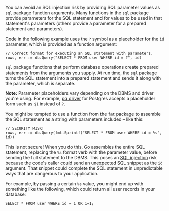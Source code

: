 <!--{
  "Title": "Avoiding SQL injection risk"
}-->

You can avoid an SQL injection risk by providing SQL parameter values as `sql`
package function arguments. Many functions in the `sql` package provide
parameters for the SQL statement and for values to be used in that statement's
parameters (others provide a parameter for a prepared statement and parameters).

Code in the following example uses the `?` symbol as a placeholder for the
`id` parameter, which is provided as a function argument:

```
// Correct format for executing an SQL statement with parameters.
rows, err := db.Query("SELECT * FROM user WHERE id = ?", id)
```

`sql` package functions that perform database operations create prepared
statements from the arguments you supply. At run time, the `sql` package turns
the SQL statement into a prepared statement and sends it along with the
parameter, which is separate.

**Note:** Parameter placeholders vary depending on the DBMS and driver
you're using. For example, [pq driver](https://pkg.go.dev/github.com/lib/pq)
for Postgres accepts a placeholder form such as `$1` instead of `?`.

You might be tempted to use a function from the `fmt` package to assemble the
SQL statement as a string with parameters included – like this:

```
// SECURITY RISK!
rows, err := db.Query(fmt.Sprintf("SELECT * FROM user WHERE id = %s", id))
```

This is not secure! When you do this, Go assembles the entire SQL statement,
replacing the `%s` format verb with the parameter value, before sending the
full statement to the DBMS. This poses an
[SQL injection](https://en.wikipedia.org/wiki/SQL_injection) risk because the
code's caller could send an unexpected SQL snippet as the `id` argument. That
snippet could complete the SQL statement in unpredictable ways that are
dangerous to your application.

For example, by passing a certain `%s` value, you might end up with something
like the following, which could return all user records in your database:

```
SELECT * FROM user WHERE id = 1 OR 1=1;
```